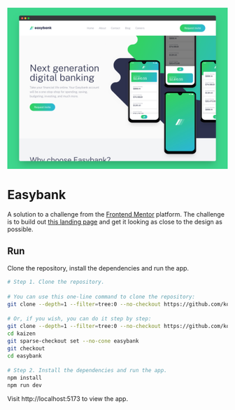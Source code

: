 ![Cover](./.github/cover.png)

# Easybank

A solution to a challenge from the [Frontend Mentor](https://www.frontendmentor.io/) platform. The challenge is to build out [this landing page](https://www.frontendmentor.io/challenges/easybank-landing-page-WaUhkoDN) and get it looking as close to the design as possible.

## Run
Clone the repository, install the dependencies and run the app.

```bash
# Step 1. Clone the repository.

# You can use this one-line command to clone the repository:
git clone --depth=1 --filter=tree:0 --no-checkout https://github.com/koushiki-dante/kaizen.git && cd kaizen && git sparse-checkout set --no-cone easybank && git checkout && cd easybank 

# Or, if you wish, you can do it step by step:
git clone --depth=1 --filter=tree:0 --no-checkout https://github.com/koushiki-dante/kaizen.git
cd kaizen
git sparse-checkout set --no-cone easybank 
git checkout
cd easybank

# Step 2. Install the dependencies and run the app.
npm install
npm run dev
```
Visit http://localhost:5173 to view the app.
